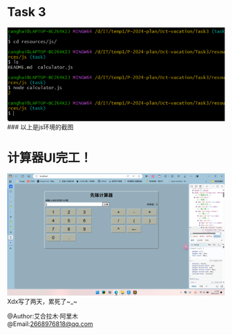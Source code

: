 # Task 3
<img src="./Screenshot 2024-10-08 224316.png" alt="screenshot">
### 以上是js环境的截图

# 计算器UI完工！

<img src="./Screenshot 2024-10-09 171635.png" alt="screenshot">
Xdx写了两天，累死了~_~

@Author:艾合拉木·阿里木  
@Email:2668976818@qq.com
